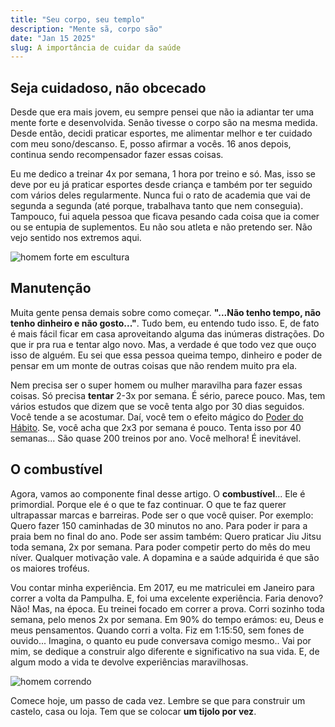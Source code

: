 ```yaml
---
title: "Seu corpo, seu templo"
description: "Mente sã, corpo são"
date: "Jan 15 2025"
slug: A importância de cuidar da saúde
---
```


## Seja cuidadoso, não obcecado

Desde que era mais jovem, eu sempre pensei que não ia adiantar ter uma mente forte e desenvolvida. Senão tivesse o corpo são na mesma medida. Desde então, decidi praticar esportes, me alimentar melhor e ter cuidado com meu sono/descanso. E, posso afirmar a vocês. 16 anos depois, continua sendo recompensador fazer essas coisas. 

Eu me dedico a treinar 4x por semana, 1 hora por treino e só. Mas, isso se deve por eu já praticar esportes desde criança e também por ter seguido com vários deles regularmente. Nunca fui o rato de academia que vai de segunda a segunda (até porque, trabalhava tanto que nem conseguia). Tampouco, fui aquela pessoa que ficava pesando cada coisa que ia comer ou se entupia de suplementos. Eu não sou atleta e não pretendo ser. Não vejo sentido nos extremos aqui.

![homem forte em escultura](https://segredosdomundo.r7.com/wp-content/uploads/2020/01/estatuas-gregas-como-elas-realmente-eram-9.jpg)

## Manutenção

Muita gente pensa demais sobre como começar. **"...Não tenho tempo, não tenho dinheiro e não gosto..."**. Tudo bem, eu entendo tudo isso. E, de fato é mais fácil ficar em casa aproveitando alguma das inúmeras distrações. Do que ir pra rua e tentar algo novo. Mas, a verdade é que todo vez que ouço isso de alguém. Eu sei que essa pessoa queima tempo, dinheiro e poder de pensar em um monte de outras coisas que não rendem muito pra ela.

Nem precisa ser o super homem ou mulher maravilha para fazer essas coisas. Só precisa **tentar** 2-3x por semana. É sério, parece pouco. Mas, tem vários estudos que dizem que se você tenta algo por 30 dias seguidos. Você tende a se acostumar. Daí, você tem o efeito mágico do [Poder do Hábito](https://amzn.to/43QzOQa). Se, você acha que 2x3 por semana é pouco. Tenta isso por 40 semanas... São quase 200 treinos por ano. Você melhora! É inevitável.

## O combustível

Agora, vamos ao componente final desse artigo. O **combustível**... Ele é primordial. Porque ele é o que te faz continuar. O que te faz querer ultrapassar marcas e barreiras. Pode ser o que você quiser. Por exemplo: Quero fazer 150 caminhadas de 30 minutos no ano. Para poder ir para a praia bem no final do ano. Pode ser assim também: Quero praticar Jiu Jitsu toda semana, 2x por semana. Para poder competir perto do mês do meu níver. Qualquer motivação vale. A dopamina e a saúde adquirida é que são os maiores troféus.

Vou contar minha experiência. Em 2017, eu me matriculei em Janeiro para correr a volta da Pampulha. E, foi uma excelente experiência. Faria denovo? Não! Mas, na época. Eu treinei focado em correr a prova. Corri sozinho toda semana, pelo menos 2x por semana. Em 90% do tempo erámos: eu, Deus e meus pensamentos. Quando corri a volta. Fiz em 1:15:50, sem fones de ouvido... Imagina, o quanto eu pude conversava comigo mesmo.. Vai por mim, se dedique a construir algo diferente e significativo na sua vida. E, de algum modo a vida te devolve experiências maravilhosas. 

![homem correndo](https://s2-ge.glbimg.com/l1e4h9p-RcB64H54ySw7kbp8zS4=/0x0:800x532/984x0/smart/filters:strip_icc()/i.s3.glbimg.com/v1/AUTH_bc8228b6673f488aa253bbcb03c80ec5/internal_photos/bs/2022/p/0/NEwrfrSpAWpBPe889eFQ/394181-975808-voltadapampulha.jpg)

Comece hoje, um passo de cada vez. Lembre se que para construir um castelo, casa ou loja. Tem que se colocar **um tijolo por vez**.
